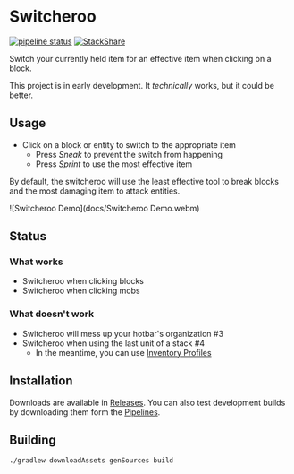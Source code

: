 # Switcheroo

[![pipeline status](https://gitlab.com/NatoBoram/fabric-switcheroo/badges/master/pipeline.svg)](https://gitlab.com/NatoBoram/fabric-switcheroo/-/commits/master)
[![StackShare](https://img.shields.io/badge/tech-stack-0690fa.svg?style=flat)](https://stackshare.io/NatoBoram/switcheroo)

Switch your currently held item for an effective item when clicking on a block.

This project is in early development. It *technically* works, but it could be better.

## Usage

* Click on a block or entity to switch to the appropriate item
  * Press *Sneak* to prevent the switch from happening
  * Press *Sprint* to use the most effective item

By default, the switcheroo will use the least effective tool to break blocks and the most damaging item to attack entities.

![Switcheroo Demo](docs/Switcheroo Demo.webm)

## Status

### What works

* Switcheroo when clicking blocks
* Switcheroo when clicking mobs

### What doesn't work

* Switcheroo will mess up your hotbar's organization #3
* Switcheroo when using the last unit of a stack #4
  * In the meantime, you can use [Inventory Profiles](https://github.com/jsnimda/Inventory-Profiles)

## Installation

Downloads are available in [Releases](https://gitlab.com/NatoBoram/fabric-switcheroo/-/releases). You can also test
development builds by downloading them form the [Pipelines](https://gitlab.com/NatoBoram/fabric-switcheroo/-/pipelines).

## Building

```bash
./gradlew downloadAssets genSources build
```
